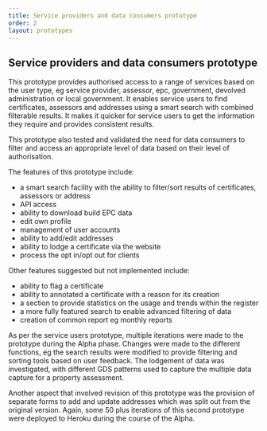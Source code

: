 ```yaml
---
title: Service providers and data consumers prototype
order: 2
layout: prototypes
---
```

<h2 class="govuk-heading-m">Service providers and data consumers prototype</h2>



This prototype provides authorised access to a range of services based on the user type, eg service provider, assessor, epc, government, devolved administration or local government. It enables service users to find certificates, assessors and addresses using a smart search with combined filterable results. It makes it quicker for service users to get the information they require and provides consistent results.

This prototype also tested and validated the need for data consumers to filter and access an appropriate level of data based on their level of authorisation.

The features of this prototype include:
* a smart search facility with the ability to filter/sort results of certificates, assessors or address
* API access
* ability to download build EPC data
* edit own profile
* management of user accounts
* ability to add/edit addresses
* ability to lodge a certificate via the website
* process the opt in/opt out for clients

Other features suggested but not implemented include:
* ability to flag a certificate
* ability to annotated a certificate with a reason for its creation
* a section to provide statistics on the usage and trends within the register
* a more fully featured search to enable advanced filtering of data
* creation of common report eg monthly reports 

As per the service users prototype, multiple iterations were made to the prototype during the Alpha phase. Changes were made to the different functions, eg the search results were modified to provide filtering and sorting tools based on user feedback. The lodgement of data was investigated, with different GDS patterns used to capture the multiple data capture for a property assessment.

Another aspect that involved revision of this prototype was the provision of separate forms to add and update addresses which was split out from the original version. Again, some 50 plus iterations of this second prototype were deployed to Heroku during the course of the Alpha.

